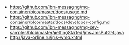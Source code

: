 * https://github.com/ibm-messaging/mq-container/blob/master/docs/usage.md
* https://github.com/ibm-messaging/mq-container/blob/master/docs/developer-config.md
* https://github.com/ibm-messaging/mq-dev-samples/blob/master/gettingStarted/jms/JmsPutGet.java
* http://java-online.ru/jms-wmq.xhtml
